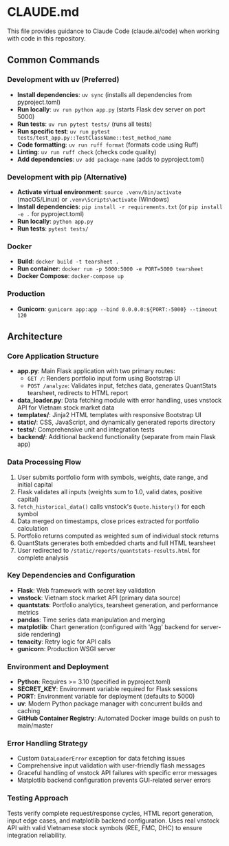 # CLAUDE.md

This file provides guidance to Claude Code (claude.ai/code) when working with code in this repository.

## Common Commands

### Development with uv (Preferred)
- **Install dependencies**: `uv sync` (installs all dependencies from pyproject.toml)
- **Run locally**: `uv run python app.py` (starts Flask dev server on port 5000)
- **Run tests**: `uv run pytest tests/` (runs all tests)
- **Run specific test**: `uv run pytest tests/test_app.py::TestClassName::test_method_name`
- **Code formatting**: `uv run ruff format` (formats code using Ruff)
- **Linting**: `uv run ruff check` (checks code quality)
- **Add dependencies**: `uv add package-name` (adds to pyproject.toml)

### Development with pip (Alternative)
- **Activate virtual environment**: `source .venv/bin/activate` (macOS/Linux) or `.venv\Scripts\activate` (Windows)
- **Install dependencies**: `pip install -r requirements.txt` (or `pip install -e .` for pyproject.toml)
- **Run locally**: `python app.py`
- **Run tests**: `pytest tests/`

### Docker
- **Build**: `docker build -t tearsheet .`
- **Run container**: `docker run -p 5000:5000 -e PORT=5000 tearsheet`
- **Docker Compose**: `docker-compose up`

### Production
- **Gunicorn**: `gunicorn app:app --bind 0.0.0.0:${PORT:-5000} --timeout 120`

## Architecture

### Core Application Structure
- **app.py**: Main Flask application with two primary routes:
  - `GET /`: Renders portfolio input form using Bootstrap UI
  - `POST /analyze`: Validates input, fetches data, generates QuantStats tearsheet, redirects to HTML report
- **data_loader.py**: Data fetching module with error handling, uses vnstock API for Vietnam stock market data
- **templates/**: Jinja2 HTML templates with responsive Bootstrap UI
- **static/**: CSS, JavaScript, and dynamically generated reports directory
- **tests/**: Comprehensive unit and integration tests
- **backend/**: Additional backend functionality (separate from main Flask app)

### Data Processing Flow
1. User submits portfolio form with symbols, weights, date range, and initial capital
2. Flask validates all inputs (weights sum to 1.0, valid dates, positive capital)
3. `fetch_historical_data()` calls vnstock's `Quote.history()` for each symbol
4. Data merged on timestamps, close prices extracted for portfolio calculation
5. Portfolio returns computed as weighted sum of individual stock returns
6. QuantStats generates both embedded charts and full HTML tearsheet
7. User redirected to `/static/reports/quantstats-results.html` for complete analysis

### Key Dependencies and Configuration
- **Flask**: Web framework with secret key validation
- **vnstock**: Vietnam stock market API (primary data source)
- **quantstats**: Portfolio analytics, tearsheet generation, and performance metrics
- **pandas**: Time series data manipulation and merging
- **matplotlib**: Chart generation (configured with 'Agg' backend for server-side rendering)
- **tenacity**: Retry logic for API calls
- **gunicorn**: Production WSGI server

### Environment and Deployment
- **Python**: Requires >= 3.10 (specified in pyproject.toml)
- **SECRET_KEY**: Environment variable required for Flask sessions
- **PORT**: Environment variable for deployment (defaults to 5000)
- **uv**: Modern Python package manager with concurrent builds and caching
- **GitHub Container Registry**: Automated Docker image builds on push to main/master

### Error Handling Strategy
- Custom `DataLoaderError` exception for data fetching issues
- Comprehensive input validation with user-friendly flash messages
- Graceful handling of vnstock API failures with specific error messages
- Matplotlib backend configuration prevents GUI-related server errors

### Testing Approach
Tests verify complete request/response cycles, HTML report generation, input edge cases, and matplotlib backend configuration. Uses real vnstock API with valid Vietnamese stock symbols (REE, FMC, DHC) to ensure integration reliability.